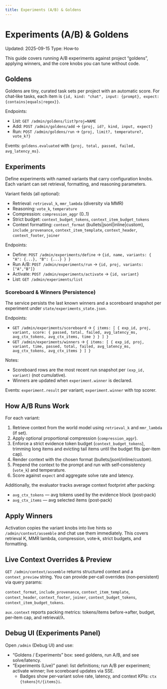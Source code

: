 ```yaml
---
title: Experiments (A/B) & Goldens
---
```


# Experiments (A/B) & Goldens

Updated: 2025-09-15
Type: How‑to

This guide covers running A/B experiments against project “goldens”, applying winners, and the core knobs you can tune without code.

## Goldens

Goldens are tiny, curated task sets per project with an automatic score. For chat‑like tasks, each item is `{id, kind: "chat", input: {prompt}, expect: {contains|equals|regex}}`.

Endpoints:

- List: `GET /admin/goldens/list?proj=NAME`
- Add: `POST /admin/goldens/add` → `{proj, id?, kind, input, expect}`
- Run: `POST /admin/goldens/run` → `{proj, limit?, temperature?, vote_k?}`

Events: `goldens.evaluated` with `{proj, total, passed, failed, avg_latency_ms}`.

## Experiments

Define experiments with named variants that carry configuration knobs. Each variant can set retrieval, formatting, and reasoning parameters.

Variant fields (all optional):

- Retrieval: `retrieval_k`, `mmr_lambda` (diversity via MMR)
- Reasoning: `vote_k`, `temperature`
- Compression: `compression_aggr` (0..1)
- Strict budget: `context_budget_tokens`, `context_item_budget_tokens`
- Context formatting: `context_format` (bullets|jsonl|inline|custom), `include_provenance`, `context_item_template`, `context_header`, `context_footer`, `joiner`

Endpoints:

- Define: `POST /admin/experiments/define` → `{id, name, variants: { "A": {...}, "B": {...} } }`
- Run A/B: `POST /admin/experiments/run` → `{id, proj, variants: ["A","B"]}`
- Activate: `POST /admin/experiments/activate` → `{id, variant}`
- List: `GET /admin/experiments/list`

### Scoreboard & Winners (Persistence)

The service persists the last known winners and a scoreboard snapshot per experiment under `state/experiments_state.json`.

Endpoints:

- `GET /admin/experiments/scoreboard` → `{ items: [ { exp_id, proj, variant, score: { passed, total, failed, avg_latency_ms, avg_ctx_tokens, avg_ctx_items, time } } ] }`
- `GET /admin/experiments/winners` → `{ items: [ { exp_id, proj, variant, time, passed, total, failed, avg_latency_ms, avg_ctx_tokens, avg_ctx_items } ] }`

Notes:

- Scoreboard rows are the most recent run snapshot per `(exp_id, variant)` (not cumulative).
- Winners are updated when `experiment.winner` is declared.

Events: `experiment.result` per variant; `experiment.winner` with top scorer.

## How A/B Runs Work

For each variant:

1. Retrieve context from the world model using `retrieval_k` and `mmr_lambda` (if set).
2. Apply optional proportional compression (`compression_aggr`).
3. Enforce a strict evidence token budget (`context_budget_tokens`), trimming long items and evicting tail items until the budget fits (per‑item cap).
4. Render context with the chosen format (bullets/jsonl/inline/custom).
5. Prepend the context to the prompt and run with self‑consistency (`vote_k`) and temperature.
6. Score against `expect` and aggregate solve rate and latency.

Additionally, the evaluator tracks average context footprint after packing:

- `avg_ctx_tokens` — avg tokens used by the evidence block (post‑pack)
- `avg_ctx_items` — avg selected items (post‑pack)

## Apply Winners

Activation copies the variant knobs into live hints so `/admin/context/assemble` and chat use them immediately. This covers retrieval K, MMR lambda, compression, vote‑k, strict budgets, and formatting.

## Live Context Overrides & Preview

`GET /admin/context/assemble` returns structured context and a `context_preview` string. You can provide per‑call overrides (non‑persistent) via query params:

`context_format`, `include_provenance`, `context_item_template`, `context_header`, `context_footer`, `joiner`, `context_budget_tokens`, `context_item_budget_tokens`.

`aux.context` reports packing metrics: tokens/items before→after, budget, per‑item cap, and retrieval/λ.

## Debug UI (Experiments Panel)

Open `/admin` (Debug UI) and use:

- “Goldens / Experiments” box: seed goldens, run A/B, and see solve/latency.
- “Experiments (Live)” panel: list definitions; run A/B per experiment; activate winner; live scoreboard updates via SSE.
  - Badges show per‑variant solve rate, latency, and context KPIs: `ctx {tokens}t/{items}i`.
